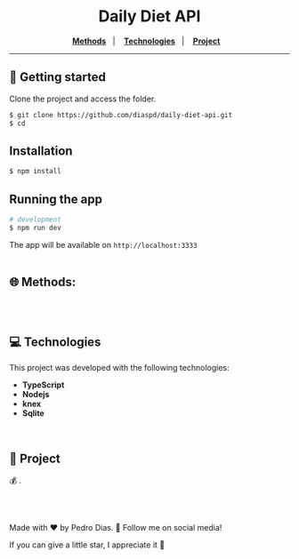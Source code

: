 <h1 align="center">
  Daily Diet API
</h1>

<p align="center">
  <a href="#-Methods"><b>Methods</b></a>&nbsp;&nbsp;&nbsp;|&nbsp;&nbsp;&nbsp;
  <a href="#-Technologies"><b>Technologies</b></a>&nbsp;&nbsp;&nbsp;|&nbsp;&nbsp;&nbsp;
  <a href="#-Project"><b>Project</b></a>&nbsp;&nbsp;&nbsp;
</p>

---

## 🚀 Getting started

Clone the project and access the folder.

```bash
$ git clone https://github.com/diaspd/daily-diet-api.git
$ cd 
```

## Installation

```bash
$ npm install
```

## Running the app

```bash
# development
$ npm run dev
```

The app will be available on `http://localhost:3333` <br></br>

## 🌐 Methods:


<br></br>

## 💻 Technologies

This project was developed with the following technologies:
<b>
- TypeScript
- Nodejs
- knex
- Sqlite
</b>

</br>

## 📄 Project
💰 .

<br></br>

Made with ♥ by Pedro Dias. 👋 Follow me on social media! </br>

If you can give a little star, I appreciate it 🤩
